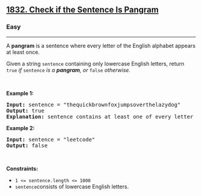<h2><a href="https://leetcode.com/problems/check-if-the-sentence-is-pangram/">1832. Check if the Sentence Is Pangram</a></h2><h3>Easy</h3><hr><div><p>A <strong>pangram</strong> is a sentence where every letter of the English alphabet appears at least once.</p>

<p>Given a string <code>sentence</code> containing only lowercase English letters, return <code>true</code> <em>if</em> <code>sentence</code> <em>is a <strong>pangram</strong>, or</em> <code>false</code> <em>otherwise.</em></p>

<p>&nbsp;</p>
<p><strong>Example 1:</strong></p>
  
<pre><strong>Input:</strong> sentence = "thequickbrownfoxjumpsoverthelazydog"
<strong>Output:</strong> true
<strong>Explanation:</strong> sentence contains at least one of every letter of the English alphabet.
</pre>
  
<p><strong>Example 2:</strong></p>
<pre><strong>Input:</strong> sentence = "leetcode"
<strong>Output:</strong> false
</pre>
 
<p>&nbsp;</p>
<p><strong>Constraints:</strong></p>
  
<ul>
  <li><code>1 <= sentence.length <= 1000</code></li>
  <li><code>sentence</code>consists of lowercase English letters.</li>
</ul>
</div>
